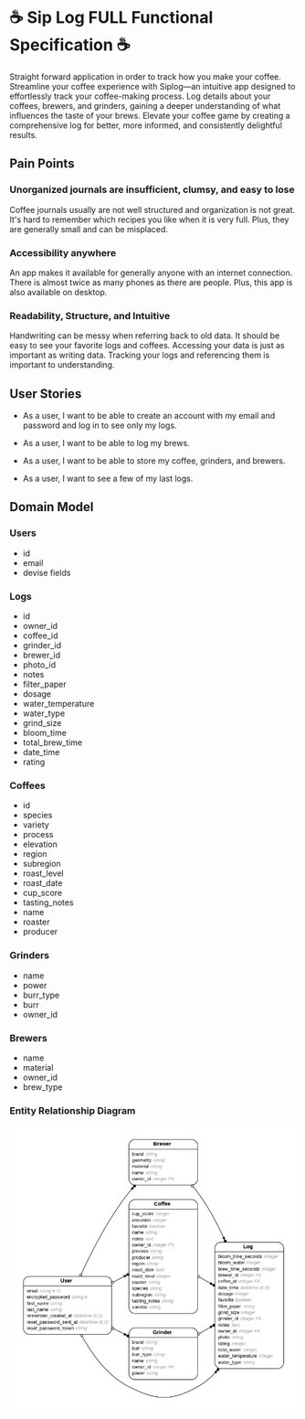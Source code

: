 # ☕️ Sip Log FULL Functional Specification ☕️

Straight forward application in order to track how you make your coffee.
Streamline your coffee experience with Siplog—an intuitive app designed to effortlessly track your coffee-making process.
Log details about your coffees, brewers, and grinders, gaining a deeper understanding of what influences the taste of your brews. 
Elevate your coffee game by creating a comprehensive log for better, more informed, and consistently delightful results.

## Pain Points
### Unorganized journals are insufficient, clumsy, and easy to lose
  Coffee journals usually are not well structured and organization is not great. It's hard to remember which recipes you like when it is very full. Plus, they are generally small and can be misplaced.
### Accessibility anywhere
 An app makes it available for generally anyone with an internet connection. There is almost twice as many phones as there are people. Plus, this app is also available on desktop.
### Readability, Structure, and Intuitive
 Handwriting can be messy when referring back to old data. It should be easy to see your favorite logs and coffees. Accessing your data is just as important as writing data. Tracking your logs and referencing them is important to understanding.

## User Stories
- As a user, I want to be able to create an account with my email and password and log in to see only my logs.

- As a user, I want to be able to log my brews.

- As a user, I want to be able to store my coffee, grinders, and brewers.

- As a user, I want to see a few of my last logs.

## Domain Model

### Users
- id
- email
- devise fields

### Logs
- id
- owner_id
- coffee_id
- grinder_id
- brewer_id
- photo_id
- notes
- filter_paper
- dosage
- water_temperature
- water_type
- grind_size
- bloom_time
- total_brew_time
- date_time
- rating

### Coffees
- id
- species
- variety
- process
- elevation
- region
- subregion
- roast_level
- roast_date
- cup_score
- tasting_notes
- name
- roaster
- producer

### Grinders
- name
- power
- burr_type
- burr
- owner_id

### Brewers
- name
- material
- owner_id
- brew_type

### Entity Relationship Diagram
<img src="/app/assets/images/erd.png" alt="Entity Relationship Diagram">

